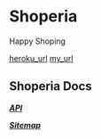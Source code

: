 # Shoperia

Happy Shoping

[heroku_url](https://shoperia-commerce.herokuapp.com)
[my_url](http://shoperia.samara98.net)

## Shoperia Docs

[**_API_**](docs/API.md)

[**_Sitemap_**](docs/Sitemap.md)
